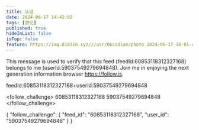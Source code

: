 ```yaml
---
title: 认证
date: 2024-06-17 14:42:02
tags: [游记]
published: true
hideInList: false
isTop: false
feature: https://img.010316.xyz///usr/Obsidian/photo_2024-06-17_16-01-45.jpg
---
```


This message is used to verify that this feed (feedId:60853118312327168) belongs to me (userId:59037549279694848). Join me in enjoying the next generation information browser https://follow.is.


feedId:60853118312327168+userId:59037549279694848


<follow_challenge>
    <feedId>60853118312327168</feedId>
    <userId>59037549279694848</userId>
</follow_challenge>

{
  "follow_challenge": {
    "feed_id": "60853118312327168",
    "user_id": "59037549279694848"
  }
}
